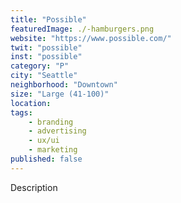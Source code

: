 ```yaml
---
title: "Possible"
featuredImage: ./-hamburgers.png
website: "https://www.possible.com/"
twit: "possible"
inst: "possible"
category: "P"
city: "Seattle"
neighborhood: "Downtown"
size: "Large (41-100)"
location: 
tags:
    - branding
    - advertising
    - ux/ui
    - marketing
published: false
---
```


Description

